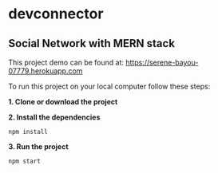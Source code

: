 # devconnector
Social Network with MERN stack
---

This project demo can be found at:
https://serene-bayou-07779.herokuapp.com

To run this project on your local computer follow these steps:

**1. Clone or download the project**

**2. Install the dependencies**
```
npm install
```

**3. Run the project**
```
npm start
```
